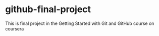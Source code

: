 # github-final-project
This is final project in the Getting Started with Git and GitHub course on coursera
